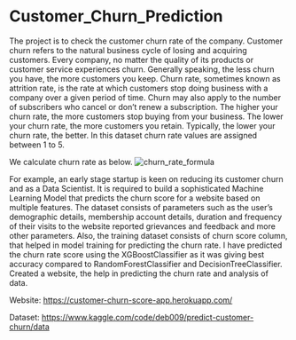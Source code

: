 # Customer_Churn_Prediction
The project is to check the customer churn rate of the company. Customer churn refers to the natural business cycle of 
losing and acquiring customers. Every company, no matter the quality of its products or customer service experiences churn.
Generally speaking, the less churn you have, the more customers you keep. 
Churn rate, sometimes known as attrition rate, is the rate at which customers stop doing business with a company over a given period of time. Churn may also apply to the number of subscribers who cancel or don’t renew a subscription. The higher your churn rate, the more customers stop buying from your business. The lower your churn rate, the more customers you retain. Typically, the lower your churn rate, the better. In this dataset churn rate values are assigned between 1 to 5.

We calculate churn rate as below.
 ![churn_rate_formula](https://user-images.githubusercontent.com/67755812/194944305-c2b86b84-88f0-4afd-b8cd-cd3668bec2da.jpg)


For example, an early stage startup is keen on reducing its customer churn and as a Data Scientist. It is required to build a sophisticated Machine Learning Model that predicts the churn score for a website based on multiple features.
The dataset consists of parameters such as the user’s demographic details, membership account details, duration and frequency of their visits to the website reported grievances and feedback and more other parameters. Also, the training dataset consists of churn score column, that helped in model training for predicting the churn rate. I have predicted the churn rate score using the XGBoostClassifier as it was giving best accuracy compared to RandomForestClassifier and DecisionTreeClassifier. 
Created a website, the help in predicting the churn rate and analysis of data.

Website: https://customer-churn-score-app.herokuapp.com/

Dataset: https://www.kaggle.com/code/deb009/predict-customer-churn/data

